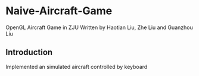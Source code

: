 # Naive-Aircraft-Game
OpenGL Aircraft Game in ZJU Written by Haotian Liu, Zhe Liu and Guanzhou Liu

## Introduction
Implemented an simulated aircraft controlled by keyboard

